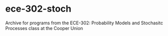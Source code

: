# ece-302-stoch
Archive for programs from the ECE-302: Probability Models and Stochasitc Processes class at the Cooper Union 
